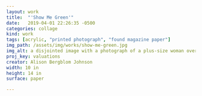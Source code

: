 ```yaml
---
layout: work
title:  "'Show Me Green'"
date:   2019-04-01 22:26:35 -0500
categories: collage
kind: work
tags: [acrylic, "printed photograph", "found magazine paper"]
img_path: /assets/img/works/show-me-green.jpg
img_alt: a disjointed image with a photograph of a plus-size woman overpainted with blue cut and scattered with a bit of green revealed where her mouth might be
proj_key: valuations
creator: Alison Bergblom Johnson
width: 10 in
height: 14 in
surface: paper

---
```

